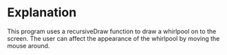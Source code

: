 # Explanation
This program uses a recursiveDraw function to draw a whirlpool on to the screen. The user can affect the appearance of the whirlpool by moving the mouse around.
